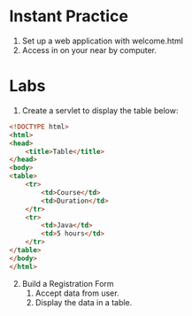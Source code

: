 # Instant Practice
1. Set up a web application with welcome.html
2. Access in on your near by computer.


# Labs
1. Create a servlet to display the table below:
```html
<!DOCTYPE html>
<html>
<head>
    <title>Table</title>
</head>
<body>
<table>
    <tr>
        <td>Course</td>
        <td>Duration</td>
    </tr>
    <tr>
        <td>Java</td>
        <td>5 hours</td>
    </tr>
</table>    
</body>
</html>
```

2. Build a Registration Form
   1. Accept data from user.
   2. Display the data in a table.